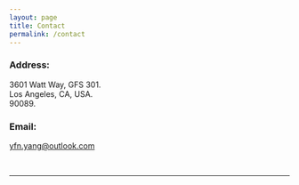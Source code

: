 ```yaml
---
layout: page
title: Contact
permalink: /contact
---
```


### Address: <br>
3601 Watt Way, GFS 301. <br>
Los Angeles, CA, USA. <br>
90089.

### Email: <br>
yfn.yang@outlook.com <br>

<br>

<hr>

<script type='text/javascript' id='clustrmaps' src='//cdn.clustrmaps.com/map_v2.js?cl=dddddd&w=300&t=tt&d=yZYBvQctujdjpkiiTD-Twd-r-0W-HljwrlavnbbZCgU&co=ffffff&cmo=3acc3a&cmn=ff5353&ct=808080'></script>
